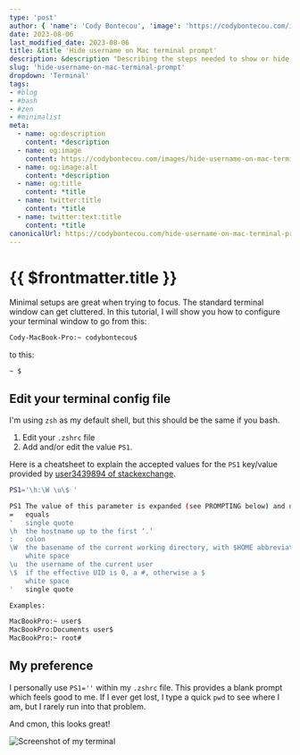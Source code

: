 ```yaml
---
type: 'post'
author: { 'name': 'Cody Bontecou', 'image': 'https://codybontecou.com/images/cody-abstract.jpeg' }
date: 2023-08-06
last_modified_date: 2023-08-06
title: &title 'Hide username on Mac terminal prompt'
description: &description "Describing the steps needed to show or hide your username on your Mac's terminal."
slug: 'hide-username-on-mac-terminal-prompt'
dropdown: 'Terminal'
tags: 
- #blog
- #bash
- #zen
- #minimalist
meta:
  - name: og:description
    content: *description
  - name: og:image
    content: https://codybontecou.com/images/hide-username-on-mac-terminal-prompt.png
  - name: og:image:alt
    content: *description
  - name: og:title
    content: *title
  - name: twitter:title
    content: *title
  - name: twitter:text:title
    content: *title
canonicalUrl: https://codybontecou.com/hide-username-on-mac-terminal-prompt.html
---
```

# {{ $frontmatter.title }}

Minimal setups are great when trying to focus. The standard terminal window can get cluttered. In this tutorial, I will show you how to configure your terminal window to go from this:

```bash
Cody-MacBook-Pro:~ codybontecou$
```

to this:

```
~ $
```

## Edit your terminal config file

I'm using `zsh` as my default shell, but this should be the same if you bash.

1. Edit your `.zshrc` file
2. Add and/or edit the value `PS1`.

Here is a cheatsheet to explain the accepted values for the `PS1` key/value provided by [user3439894 of stackexchange](https://apple.stackexchange.com/questions/224149/show-username-on-mac-terminal-prompt).

```bash
PS1='\h:\W \u\$ '

PS1 The value of this parameter is expanded (see PROMPTING below) and used as the primary prompt string.
=   equals
'   single quote
\h  the hostname up to the first ‘.’
:   colon
\W  the basename of the current working directory, with $HOME abbreviated with a tilde
    white space
\u  the username of the current user
\$  if the effective UID is 0, a #, otherwise a $
    white space
'   single quote

Examples:

MacBookPro:~ user$
MacBookPro:Documents user$
MacBookPro:~ root#
```

## My preference

I personally use `PS1=''` within my `.zshrc` file. This provides a blank prompt which feels good to me. If I ever get lost, I type a quick `pwd` to see where I am, but I rarely run into that problem.

And cmon, this looks great!

<img src="https://codybontecou.com/images/clean-terminal.png" alt="Screenshot of my terminal" class="mt-6 rounded-lg shadow-lg" />


